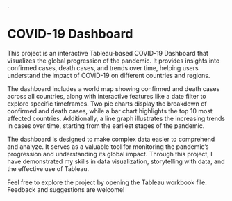 .

# COVID-19 Dashboard

This project is an interactive Tableau-based COVID-19 Dashboard that visualizes the global progression of the pandemic. It provides insights into confirmed cases, death cases, and trends over time, helping users understand the impact of COVID-19 on different countries and regions.

The dashboard includes a world map showing confirmed and death cases across all countries, along with interactive features like a date filter to explore specific timeframes. Two pie charts display the breakdown of confirmed and death cases, while a bar chart highlights the top 10 most affected countries. Additionally, a line graph illustrates the increasing trends in cases over time, starting from the earliest stages of the pandemic.

The dashboard is designed to make complex data easier to comprehend and analyze. It serves as a valuable tool for monitoring the pandemic’s progression and understanding its global impact. Through this project, I have demonstrated my skills in data visualization, storytelling with data, and the effective use of Tableau.

Feel free to explore the project by opening the Tableau workbook file. Feedback and suggestions are welcome!

